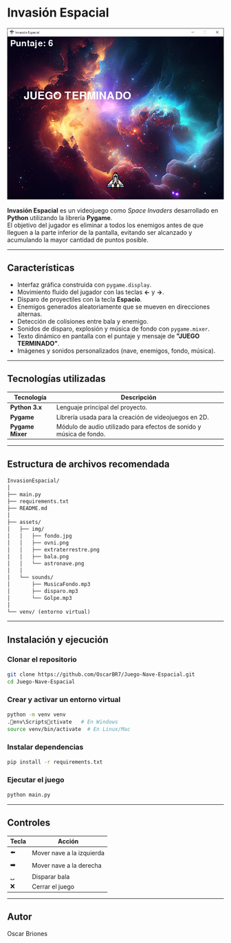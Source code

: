 # Invasión Espacial

![Gameplay](gameplay.png)

**Invasión Espacial** es un videojuego como *Space Invaders* desarrollado en **Python** utilizando la librería **Pygame**.  
El objetivo del jugador es eliminar a todos los enemigos antes de que lleguen a la parte inferior de la pantalla, evitando ser alcanzado y acumulando la mayor cantidad de puntos posible.

---

## Características

- Interfaz gráfica construida con `pygame.display`.
- Movimiento fluido del jugador con las teclas **←** y **→**.
- Disparo de proyectiles con la tecla **Espacio**.
- Enemigos generados aleatoriamente que se mueven en direcciones alternas.
- Detección de colisiones entre bala y enemigo.
- Sonidos de disparo, explosión y música de fondo con `pygame.mixer`.
- Texto dinámico en pantalla con el puntaje y mensaje de **"JUEGO TERMINADO"**.
- Imágenes y sonidos personalizados (nave, enemigos, fondo, música).

---

## Tecnologías utilizadas

| Tecnología | Descripción |
|-------------|-------------|
| **Python 3.x** | Lenguaje principal del proyecto. |
| **Pygame** | Librería usada para la creación de videojuegos en 2D. |
| **Pygame Mixer** | Módulo de audio utilizado para efectos de sonido y música de fondo. |

---

## Estructura de archivos recomendada

```
InvasionEspacial/
│
├── main.py
├── requirements.txt
├── README.md
│
├── assets/
│   ├── img/
│   │   ├── fondo.jpg
│   │   ├── ovni.png
│   │   ├── extraterrestre.png
│   │   ├── bala.png
│   │   └── astronave.png
│   │
│   └── sounds/
│       ├── MusicaFondo.mp3
│       ├── disparo.mp3
│       └── Golpe.mp3
│
└── venv/ (entorno virtual)
```

---

## Instalación y ejecución

### Clonar el repositorio
```bash
git clone https://github.com/OscarBR7/Juego-Nave-Espacial.git
cd Juego-Nave-Espacial
```

### Crear y activar un entorno virtual
```bash
python -m venv venv
.env\Scriptsctivate   # En Windows
source venv/bin/activate  # En Linux/Mac
```

### Instalar dependencias
```bash
pip install -r requirements.txt
```

### Ejecutar el juego
```bash
python main.py
```

---

## Controles

| Tecla | Acción |
|-------|--------|
| ⬅️ | Mover nave a la izquierda |
| ➡️ | Mover nave a la derecha |
| ␣ | Disparar bala |
| ❌ | Cerrar el juego |

---


## Autor

Oscar Briones
